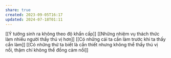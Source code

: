 ```yaml
---
share: true
created: 2023-09-05T16:17
updated: 2024-07-18T01:11
---
```

[[Ý tưởng sinh ra không theo độ khẩn cấp]]
[[Những nhiệm vụ thách thức làm nhiều người thấy thú vị hơn]]
[[Có những cái ta cần làm trước khi ta thấy cần làm]]
[[Có những thứ ta biết là cần thiết nhưng không thể thấy thú vị nổi, thậm chí không thể đồng cảm nổi]]